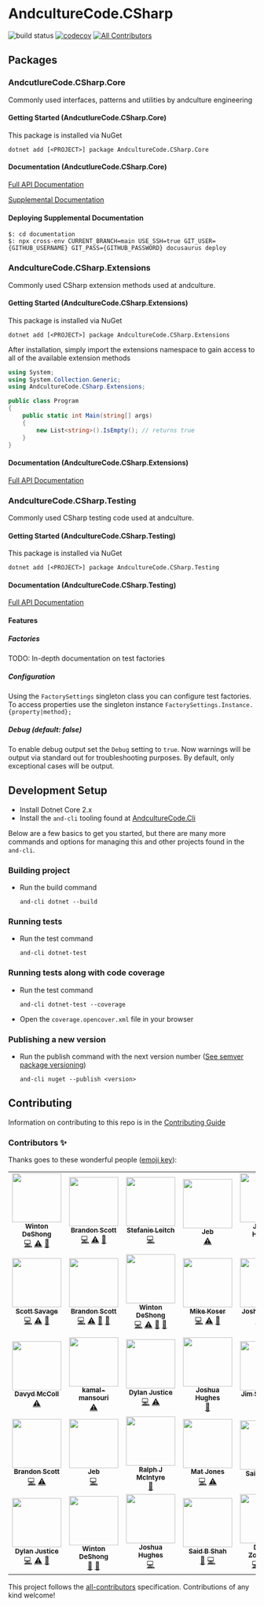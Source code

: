 # AndcultureCode.CSharp

![build status](https://github.com/AndcultureCode/AndcultureCode.CSharp/actions/workflows/build.yaml/badge.svg)
[![codecov](https://codecov.io/gh/AndcultureCode/AndcultureCode.CSharp/branch/main/graph/badge.svg)](https://codecov.io/gh/AndcultureCode/AndcultureCode.CSharp) <!-- ALL-CONTRIBUTORS-BADGE:START - Do not remove or modify this section -->
[![All Contributors](https://img.shields.io/badge/all_contributors-35-orange.svg?style=flat-square)](#contributors-)
<!-- ALL-CONTRIBUTORS-BADGE:END -->

## Packages

### AndcutlureCode.CSharp.Core

Commonly used interfaces, patterns and utilities by andculture engineering

#### Getting Started (AndcutlureCode.CSharp.Core)

This package is installed via NuGet

```shell
dotnet add [<PROJECT>] package AndcultureCode.CSharp.Core
```

#### Documentation (AndcutlureCode.CSharp.Core)

[Full API Documentation](src/AndcultureCode.CSharp.Core/AndcultureCode.CSharp.Core.md)

[Supplemental Documentation](https://andculturecode.github.io/AndcultureCode.CSharp.Core)

#### Deploying Supplemental Documentation

```shell
$: cd documentation
$: npx cross-env CURRENT_BRANCH=main USE_SSH=true GIT_USER={GITHUB_USERNAME} GIT_PASS={GITHUB_PASSWORD} docusaurus deploy
```

### AndcultureCode.CSharp.Extensions

Commonly used CSharp extension methods used at andculture.

#### Getting Started (AndcultureCode.CSharp.Extensions)

This package is installed via NuGet

```shell
dotnet add [<PROJECT>] package AndcultureCode.CSharp.Extensions
```

After installation, simply import the extensions namespace to gain access
to all of the available extension methods

```csharp
using System;
using System.Collection.Generic;
using AndcultureCode.CSharp.Extensions;

public class Program
{
    public static int Main(string[] args)
    {
        new List<string>().IsEmpty(); // returns true
    }
}
```

#### Documentation (AndcultureCode.CSharp.Extensions)

[Full API Documentation](src/AndcultureCode.CSharp.Extensions/AndcultureCode.CSharp.Extensions.md)

### AndcultureCode.CSharp.Testing

Commonly used CSharp testing code used at andculture.

#### Getting Started (AndcultureCode.CSharp.Testing)

This package is installed via NuGet

```shell
dotnet add [<PROJECT>] package AndcultureCode.CSharp.Testing
```

#### Documentation (AndcultureCode.CSharp.Testing)

[Full API Documentation](src/AndcultureCode.CSharp.Testing/AndcultureCode.CSharp.Testing.md)

#### Features

##### Factories

TODO: In-depth documentation on test factories

##### Configuration

Using the `FactorySettings` singleton class you can configure test factories. To access properties use the singleton instance `FactorySettings.Instance.{property|method};`

##### Debug (default: false)

To enable debug output set the `Debug` setting to `true`. Now warnings will be output via standard out for troubleshooting purposes. By default, only exceptional cases will be output.

## Development Setup

- Install Dotnet Core 2.x
- Install the `and-cli` tooling found at [AndcultureCode.Cli](https://github.com/AndcultureCode/AndcultureCode.Cli)

Below are a few basics to get you started, but there are many more commands and options for managing this and other projects found in the `and-cli`.

### Building project

- Run the build command

    ```shell
    and-cli dotnet --build
    ```

### Running tests

- Run the test command

    ```shell
    and-cli dotnet-test
    ```

### Running tests along with code coverage

- Run the test command

    ```shell
    and-cli dotnet-test --coverage
    ```

- Open the `coverage.opencover.xml` file in your browser

### Publishing a new version

- Run the publish command with the next version number ([See semver package versioning](https://docs.microsoft.com/en-us/nuget/concepts/package-versioning))

    ```shell
    and-cli nuget --publish <version>
    ```

## Contributing

Information on contributing to this repo is in the [Contributing Guide](CONTRIBUTING.md)

### Contributors ✨

Thanks goes to these wonderful people ([emoji key](https://allcontributors.org/docs/en/emoji-key)):

<!-- ALL-CONTRIBUTORS-LIST:START - Do not remove or modify this section -->
<!-- prettier-ignore-start -->
<!-- markdownlint-disable -->
<table>
  <tr>
    <td align="center"><a href="http://www.winton.me/"><img src="https://avatars.githubusercontent.com/u/48424?v=4?s=100" width="100px;" alt=""/><br /><sub><b>Winton DeShong</b></sub></a><br /><a href="https://github.com/AndcultureCode/AndcultureCode.CSharp/commits?author=wintondeshong" title="Code">💻</a> <a href="https://github.com/AndcultureCode/AndcultureCode.CSharp/commits?author=wintondeshong" title="Tests">⚠️</a> <a href="https://github.com/AndcultureCode/AndcultureCode.CSharp/commits?author=wintondeshong" title="Documentation">📖</a></td>
    <td align="center"><a href="https://github.com/brandongregoryscott"><img src="https://avatars.githubusercontent.com/u/11774799?v=4?s=100" width="100px;" alt=""/><br /><sub><b>Brandon Scott</b></sub></a><br /><a href="https://github.com/AndcultureCode/AndcultureCode.CSharp/commits?author=brandongregoryscott" title="Code">💻</a> <a href="https://github.com/AndcultureCode/AndcultureCode.CSharp/commits?author=brandongregoryscott" title="Tests">⚠️</a> <a href="#maintenance-brandongregoryscott" title="Maintenance">🚧</a></td>
    <td align="center"><a href="https://github.com/Stefanie899"><img src="https://avatars.githubusercontent.com/u/37462028?v=4?s=100" width="100px;" alt=""/><br /><sub><b>Stefanie Leitch</b></sub></a><br /><a href="https://github.com/AndcultureCode/AndcultureCode.CSharp/commits?author=Stefanie899" title="Code">💻</a></td>
    <td align="center"><a href="http://jebediahelliott.com"><img src="https://avatars.githubusercontent.com/u/26680652?v=4?s=100" width="100px;" alt=""/><br /><sub><b>Jeb</b></sub></a><br /><a href="https://github.com/AndcultureCode/AndcultureCode.CSharp/commits?author=jebediahelliott" title="Tests">⚠️</a></td>
    <td align="center"><a href="https://github.com/jhugs"><img src="https://avatars.githubusercontent.com/u/14300627?v=4?s=100" width="100px;" alt=""/><br /><sub><b>Joshua Hughes</b></sub></a><br /><a href="https://github.com/AndcultureCode/AndcultureCode.CSharp/commits?author=jhugs" title="Code">💻</a></td>
    <td align="center"><a href="http://resume.dylanjustice.com"><img src="https://avatars.githubusercontent.com/u/22502365?v=4?s=100" width="100px;" alt=""/><br /><sub><b>Dylan Justice</b></sub></a><br /><a href="https://github.com/AndcultureCode/AndcultureCode.CSharp/commits?author=dylanjustice" title="Code">💻</a> <a href="https://github.com/AndcultureCode/AndcultureCode.CSharp/commits?author=dylanjustice" title="Tests">⚠️</a></td>
    <td align="center"><a href="https://www.saidshah.com"><img src="https://avatars.githubusercontent.com/u/19719299?v=4?s=100" width="100px;" alt=""/><br /><sub><b>Said B Shah</b></sub></a><br /><a href="https://github.com/AndcultureCode/AndcultureCode.CSharp/commits?author=SaidShah" title="Documentation">📖</a></td>
  </tr>
  <tr>
    <td align="center"><a href="http://www.snsavage.com"><img src="https://avatars.githubusercontent.com/u/6299224?v=4?s=100" width="100px;" alt=""/><br /><sub><b>Scott Savage</b></sub></a><br /><a href="https://github.com/AndcultureCode/AndcultureCode.CSharp/commits?author=snsavage" title="Code">💻</a> <a href="https://github.com/AndcultureCode/AndcultureCode.CSharp/commits?author=snsavage" title="Tests">⚠️</a> <a href="https://github.com/AndcultureCode/AndcultureCode.CSharp/commits?author=snsavage" title="Documentation">📖</a></td>
    <td align="center"><a href="https://github.com/brandongregoryscott"><img src="https://avatars.githubusercontent.com/u/11774799?v=4?s=100" width="100px;" alt=""/><br /><sub><b>Brandon Scott</b></sub></a><br /><a href="https://github.com/AndcultureCode/AndcultureCode.CSharp/commits?author=brandongregoryscott" title="Code">💻</a> <a href="https://github.com/AndcultureCode/AndcultureCode.CSharp/commits?author=brandongregoryscott" title="Tests">⚠️</a> <a href="https://github.com/AndcultureCode/AndcultureCode.CSharp/pulls?q=is%3Apr+reviewed-by%3Abrandongregoryscott" title="Reviewed Pull Requests">👀</a> <a href="https://github.com/AndcultureCode/AndcultureCode.CSharp/commits?author=brandongregoryscott" title="Documentation">📖</a></td>
    <td align="center"><a href="http://www.winton.me/"><img src="https://avatars.githubusercontent.com/u/48424?v=4?s=100" width="100px;" alt=""/><br /><sub><b>Winton DeShong</b></sub></a><br /><a href="https://github.com/AndcultureCode/AndcultureCode.CSharp/commits?author=wintondeshong" title="Code">💻</a> <a href="https://github.com/AndcultureCode/AndcultureCode.CSharp/commits?author=wintondeshong" title="Tests">⚠️</a> <a href="https://github.com/AndcultureCode/AndcultureCode.CSharp/pulls?q=is%3Apr+reviewed-by%3Awintondeshong" title="Reviewed Pull Requests">👀</a> <a href="https://github.com/AndcultureCode/AndcultureCode.CSharp/commits?author=wintondeshong" title="Documentation">📖</a></td>
    <td align="center"><a href="https://github.com/HeyKos"><img src="https://avatars.githubusercontent.com/u/5178698?v=4?s=100" width="100px;" alt=""/><br /><sub><b>Mike Koser</b></sub></a><br /><a href="https://github.com/AndcultureCode/AndcultureCode.CSharp/commits?author=HeyKos" title="Code">💻</a> <a href="https://github.com/AndcultureCode/AndcultureCode.CSharp/commits?author=HeyKos" title="Tests">⚠️</a> <a href="https://github.com/AndcultureCode/AndcultureCode.CSharp/pulls?q=is%3Apr+reviewed-by%3AHeyKos" title="Reviewed Pull Requests">👀</a></td>
    <td align="center"><a href="https://github.com/joshuapeters"><img src="https://avatars.githubusercontent.com/u/9259962?v=4?s=100" width="100px;" alt=""/><br /><sub><b>Joshua Peters</b></sub></a><br /><a href="https://github.com/AndcultureCode/AndcultureCode.CSharp/commits?author=joshuapeters" title="Code">💻</a> <a href="https://github.com/AndcultureCode/AndcultureCode.CSharp/commits?author=joshuapeters" title="Tests">⚠️</a></td>
    <td align="center"><a href="http://jebediahelliott.com"><img src="https://avatars.githubusercontent.com/u/26680652?v=4?s=100" width="100px;" alt=""/><br /><sub><b>Jeb</b></sub></a><br /><a href="https://github.com/AndcultureCode/AndcultureCode.CSharp/commits?author=jebediahelliott" title="Code">💻</a> <a href="https://github.com/AndcultureCode/AndcultureCode.CSharp/commits?author=jebediahelliott" title="Tests">⚠️</a></td>
    <td align="center"><a href="https://mjones.network"><img src="https://avatars.githubusercontent.com/u/8648891?v=4?s=100" width="100px;" alt=""/><br /><sub><b>Mat Jones</b></sub></a><br /><a href="https://github.com/AndcultureCode/AndcultureCode.CSharp/commits?author=mrjones2014" title="Code">💻</a> <a href="https://github.com/AndcultureCode/AndcultureCode.CSharp/commits?author=mrjones2014" title="Tests">⚠️</a></td>
  </tr>
  <tr>
    <td align="center"><a href="https://dev.to/fluffynuts"><img src="https://avatars.githubusercontent.com/u/4669340?v=4?s=100" width="100px;" alt=""/><br /><sub><b>Davyd McColl</b></sub></a><br /><a href="https://github.com/AndcultureCode/AndcultureCode.CSharp/commits?author=fluffynuts" title="Tests">⚠️</a></td>
    <td align="center"><a href="https://github.com/kamal-mansouri"><img src="https://avatars.githubusercontent.com/u/31888169?v=4?s=100" width="100px;" alt=""/><br /><sub><b>kamal-mansouri</b></sub></a><br /><a href="https://github.com/AndcultureCode/AndcultureCode.CSharp/commits?author=kamal-mansouri" title="Tests">⚠️</a></td>
    <td align="center"><a href="http://resume.dylanjustice.com"><img src="https://avatars.githubusercontent.com/u/22502365?v=4?s=100" width="100px;" alt=""/><br /><sub><b>Dylan Justice</b></sub></a><br /><a href="https://github.com/AndcultureCode/AndcultureCode.CSharp/commits?author=dylanjustice" title="Code">💻</a> <a href="https://github.com/AndcultureCode/AndcultureCode.CSharp/commits?author=dylanjustice" title="Tests">⚠️</a></td>
    <td align="center"><a href="https://github.com/jhugs"><img src="https://avatars.githubusercontent.com/u/14300627?v=4?s=100" width="100px;" alt=""/><br /><sub><b>Joshua Hughes</b></sub></a><br /><a href="https://github.com/AndcultureCode/AndcultureCode.CSharp/pulls?q=is%3Apr+reviewed-by%3Ajhugs" title="Reviewed Pull Requests">👀</a></td>
    <td align="center"><a href="https://github.com/jstevenson"><img src="https://avatars.githubusercontent.com/u/91424?v=4?s=100" width="100px;" alt=""/><br /><sub><b>Jim Stevenson</b></sub></a><br /><a href="https://github.com/AndcultureCode/AndcultureCode.CSharp/pulls?q=is%3Apr+reviewed-by%3Ajstevenson" title="Reviewed Pull Requests">👀</a></td>
    <td align="center"><a href="http://resume.dylanjustice.com"><img src="https://avatars.githubusercontent.com/u/22502365?v=4?s=100" width="100px;" alt=""/><br /><sub><b>Dylan Justice</b></sub></a><br /><a href="https://github.com/AndcultureCode/AndcultureCode.CSharp/commits?author=dylanjustice" title="Code">💻</a></td>
    <td align="center"><a href="http://www.winton.me/"><img src="https://avatars.githubusercontent.com/u/48424?v=4?s=100" width="100px;" alt=""/><br /><sub><b>Winton DeShong</b></sub></a><br /><a href="https://github.com/AndcultureCode/AndcultureCode.CSharp/commits?author=wintondeshong" title="Code">💻</a> <a href="https://github.com/AndcultureCode/AndcultureCode.CSharp/commits?author=wintondeshong" title="Documentation">📖</a> <a href="https://github.com/AndcultureCode/AndcultureCode.CSharp/commits?author=wintondeshong" title="Tests">⚠️</a> <a href="https://github.com/AndcultureCode/AndcultureCode.CSharp/pulls?q=is%3Apr+reviewed-by%3Awintondeshong" title="Reviewed Pull Requests">👀</a></td>
  </tr>
  <tr>
    <td align="center"><a href="https://github.com/brandongregoryscott"><img src="https://avatars.githubusercontent.com/u/11774799?v=4?s=100" width="100px;" alt=""/><br /><sub><b>Brandon Scott</b></sub></a><br /><a href="https://github.com/AndcultureCode/AndcultureCode.CSharp/commits?author=brandongregoryscott" title="Code">💻</a> <a href="https://github.com/AndcultureCode/AndcultureCode.CSharp/commits?author=brandongregoryscott" title="Tests">⚠️</a></td>
    <td align="center"><a href="http://jebediahelliott.com"><img src="https://avatars.githubusercontent.com/u/26680652?v=4?s=100" width="100px;" alt=""/><br /><sub><b>Jeb</b></sub></a><br /><a href="https://github.com/AndcultureCode/AndcultureCode.CSharp/commits?author=jebediahelliott" title="Code">💻</a></td>
    <td align="center"><a href="http://www.ralphjmcintyre.com"><img src="https://avatars.githubusercontent.com/u/8047934?v=4?s=100" width="100px;" alt=""/><br /><sub><b>Ralph J McIntyre</b></sub></a><br /><a href="#maintenance-ralphjmcintyre" title="Maintenance">🚧</a></td>
    <td align="center"><a href="https://mjones.network"><img src="https://avatars.githubusercontent.com/u/8648891?v=4?s=100" width="100px;" alt=""/><br /><sub><b>Mat Jones</b></sub></a><br /><a href="https://github.com/AndcultureCode/AndcultureCode.CSharp/commits?author=mrjones2014" title="Code">💻</a> <a href="https://github.com/AndcultureCode/AndcultureCode.CSharp/commits?author=mrjones2014" title="Tests">⚠️</a></td>
    <td align="center"><a href="https://www.saidshah.com"><img src="https://avatars.githubusercontent.com/u/19719299?v=4?s=100" width="100px;" alt=""/><br /><sub><b>Said B Shah</b></sub></a><br /><a href="#maintenance-SaidShah" title="Maintenance">🚧</a></td>
    <td align="center"><a href="https://github.com/jstevenson"><img src="https://avatars.githubusercontent.com/u/91424?v=4?s=100" width="100px;" alt=""/><br /><sub><b>Jim Stevenson</b></sub></a><br /><a href="https://github.com/AndcultureCode/AndcultureCode.CSharp/pulls?q=is%3Apr+reviewed-by%3Ajstevenson" title="Reviewed Pull Requests">👀</a></td>
    <td align="center"><a href="https://github.com/jhugs"><img src="https://avatars.githubusercontent.com/u/14300627?v=4?s=100" width="100px;" alt=""/><br /><sub><b>Joshua Hughes</b></sub></a><br /><a href="https://github.com/AndcultureCode/AndcultureCode.CSharp/pulls?q=is%3Apr+reviewed-by%3Ajhugs" title="Reviewed Pull Requests">👀</a></td>
  </tr>
  <tr>
    <td align="center"><a href="http://resume.dylanjustice.com"><img src="https://avatars.githubusercontent.com/u/22502365?v=4?s=100" width="100px;" alt=""/><br /><sub><b>Dylan Justice</b></sub></a><br /><a href="https://github.com/AndcultureCode/AndcultureCode.CSharp/commits?author=dylanjustice" title="Code">💻</a> <a href="https://github.com/AndcultureCode/AndcultureCode.CSharp/commits?author=dylanjustice" title="Tests">⚠️</a> <a href="https://github.com/AndcultureCode/AndcultureCode.CSharp/commits?author=dylanjustice" title="Documentation">📖</a></td>
    <td align="center"><a href="http://www.winton.me/"><img src="https://avatars.githubusercontent.com/u/48424?v=4?s=100" width="100px;" alt=""/><br /><sub><b>Winton DeShong</b></sub></a><br /><a href="https://github.com/AndcultureCode/AndcultureCode.CSharp/pulls?q=is%3Apr+reviewed-by%3Awintondeshong" title="Reviewed Pull Requests">👀</a> <a href="https://github.com/AndcultureCode/AndcultureCode.CSharp/commits?author=wintondeshong" title="Documentation">📖</a></td>
    <td align="center"><a href="https://github.com/jhugs"><img src="https://avatars.githubusercontent.com/u/14300627?v=4?s=100" width="100px;" alt=""/><br /><sub><b>Joshua Hughes</b></sub></a><br /><a href="https://github.com/AndcultureCode/AndcultureCode.CSharp/commits?author=jhugs" title="Code">💻</a></td>
    <td align="center"><a href="https://www.saidshah.com"><img src="https://avatars.githubusercontent.com/u/19719299?v=4?s=100" width="100px;" alt=""/><br /><sub><b>Said B Shah</b></sub></a><br /><a href="https://github.com/AndcultureCode/AndcultureCode.CSharp/commits?author=SaidShah" title="Documentation">📖</a> <a href="https://github.com/AndcultureCode/AndcultureCode.CSharp/commits?author=SaidShah" title="Code">💻</a></td>
    <td align="center"><a href="https://www.davidezoccarato.cloud/"><img src="https://avatars.githubusercontent.com/u/9533250?v=4?s=100" width="100px;" alt=""/><br /><sub><b>Davide Zoccarato</b></sub></a><br /><a href="https://github.com/AndcultureCode/AndcultureCode.CSharp/commits?author=dzoccarato" title="Code">💻</a> <a href="https://github.com/AndcultureCode/AndcultureCode.CSharp/commits?author=dzoccarato" title="Tests">⚠️</a> <a href="https://github.com/AndcultureCode/AndcultureCode.CSharp/commits?author=dzoccarato" title="Documentation">📖</a></td>
    <td align="center"><a href="https://github.com/brandongregoryscott"><img src="https://avatars.githubusercontent.com/u/11774799?v=4?s=100" width="100px;" alt=""/><br /><sub><b>Brandon Scott</b></sub></a><br /><a href="https://github.com/AndcultureCode/AndcultureCode.CSharp/commits?author=brandongregoryscott" title="Code">💻</a> <a href="#maintenance-brandongregoryscott" title="Maintenance">🚧</a></td>
    <td align="center"><a href="https://github.com/klauffer"><img src="https://avatars.githubusercontent.com/u/32967525?v=4?s=100" width="100px;" alt=""/><br /><sub><b>Kyle Lauffer</b></sub></a><br /><a href="#maintenance-klauffer" title="Maintenance">🚧</a> <a href="#projectManagement-klauffer" title="Project Management">📆</a> <a href="https://github.com/AndcultureCode/AndcultureCode.CSharp/pulls?q=is%3Apr+reviewed-by%3Aklauffer" title="Reviewed Pull Requests">👀</a></td>
  </tr>
</table>

<!-- markdownlint-restore -->
<!-- prettier-ignore-end -->

<!-- ALL-CONTRIBUTORS-LIST:END -->

This project follows the [all-contributors](https://github.com/all-contributors/all-contributors) specification. Contributions of any kind welcome!
